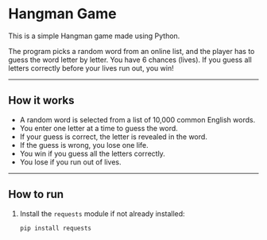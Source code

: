 # Hangman Game

This is a simple Hangman game made using Python.

The program picks a random word from an online list, and the player has to guess the word letter by letter. You have 6 chances (lives). If you guess all letters correctly before your lives run out, you win!

---

## How it works

- A random word is selected from a list of 10,000 common English words.
- You enter one letter at a time to guess the word.
- If your guess is correct, the letter is revealed in the word.
- If the guess is wrong, you lose one life.
- You win if you guess all the letters correctly.
- You lose if you run out of lives.

---

## How to run

1. Install the `requests` module if not already installed:
   ```bash
   pip install requests
